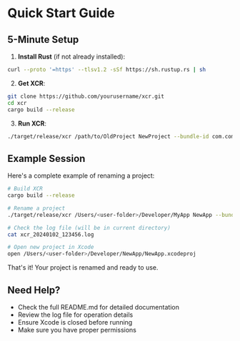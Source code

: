 # Quick Start Guide

## 5-Minute Setup

1. **Install Rust** (if not already installed):
```bash
curl --proto '=https' --tlsv1.2 -sSf https://sh.rustup.rs | sh
```

2. **Get XCR**:
```bash
git clone https://github.com/yourusername/xcr.git
cd xcr
cargo build --release
```

3. **Run XCR**:
```bash
./target/release/xcr /path/to/OldProject NewProject --bundle-id com.company.newproject
```

## Example Session

Here's a complete example of renaming a project:

```bash
# Build XCR
cargo build --release

# Rename a project
./target/release/xcr /Users/<user-folder>/Developer/MyApp NewApp --bundle-id com.company.newapp

# Check the log file (will be in current directory)
cat xcr_20240102_123456.log

# Open new project in Xcode
open /Users/<user-folder>/Developer/NewApp/NewApp.xcodeproj
```

That's it! Your project is renamed and ready to use.

## Need Help?

- Check the full README.md for detailed documentation
- Review the log file for operation details
- Ensure Xcode is closed before running
- Make sure you have proper permissions
